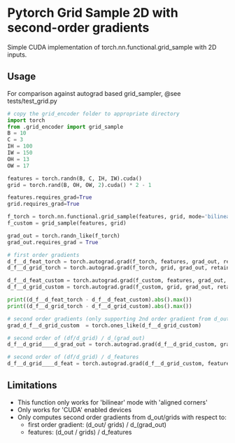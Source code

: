 # Pytorch Grid Sample 2D with second-order gradients
Simple CUDA implementation of torch.nn.functional.grid_sample with 2D inputs.

## Usage
For comparison against autograd based grid_sampler, @see tests/test_grid.py

```python
# copy the grid_encoder folder to appropriate directory
import torch
from .grid_encoder import grid_sample
B = 10
C = 3
IH = 100
IW = 150
OH = 13
OW = 17

features = torch.randn(B, C, IH, IW).cuda()
grid = torch.rand(B, OH, OW, 2).cuda() * 2 - 1

features.requires_grad=True
grid.requires_grad=True

f_torch = torch.nn.functional.grid_sample(features, grid, mode='bilinear', align_corners=True)
f_custom = grid_sample(features, grid)

grad_out = torch.randn_like(f_torch)
grad_out.requires_grad = True

# first order gradients
d_f__d_feat_torch = torch.autograd.grad(f_torch, features, grad_out, retain_graph=True, create_graph=True, allow_unused=True)[0]
d_f__d_grid_torch = torch.autograd.grad(f_torch, grid, grad_out, retain_graph=True, create_graph=True, allow_unused=True)[0]

d_f__d_feat_custom = torch.autograd.grad(f_custom, features, grad_out, retain_graph=True, create_graph=True, allow_unused=True)[0]
d_f__d_grid_custom = torch.autograd.grad(f_custom, grid, grad_out, retain_graph=True, create_graph=True, allow_unused=True)[0]

print((d_f__d_feat_torch - d_f__d_feat_custom).abs().max())
print((d_f__d_grid_torch - d_f__d_grid_custom).abs().max())

# second order gradients (only supporting 2nd order gradient from d_out/grids as of now)
grad_d_f__d_grid_custom  = torch.ones_like(d_f__d_grid_custom)

# second order of (df/d_grid) / d_(grad_out)
d_f__d_grid____d_grad_out = torch.autograd.grad(d_f__d_grid_custom, grad_out, grad_d_f__d_grid_custom, retain_graph=True, create_graph=True, allow_unused=True)[0]

# second order of (df/d_grid) / d_features
d_f__d_grid____d_feat = torch.autograd.grad(d_f__d_grid_custom, features, grad_d_f__d_grid_custom, retain_graph=True, create_graph=True, allow_unused=True)[0]
```

## Limitations
- This function only works for 'bilinear' mode with 'aligned corners'
- Only works for 'CUDA' enabled devices
- Only computes second order gradients from d_out/grids with respect to:
  - first order gradient: (d_out/ grids) / d_(grad_out)
  - features: (d_out / grids) / d_features
